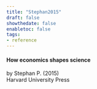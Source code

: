 ```yaml
---
title: "Stephan2015"
draft: false
showthedate: false
enabletoc: false
tags:
- reference
---
```


#### **How economics shapes science**     
by Stephan P. (2015)         
Harvard University Press      


